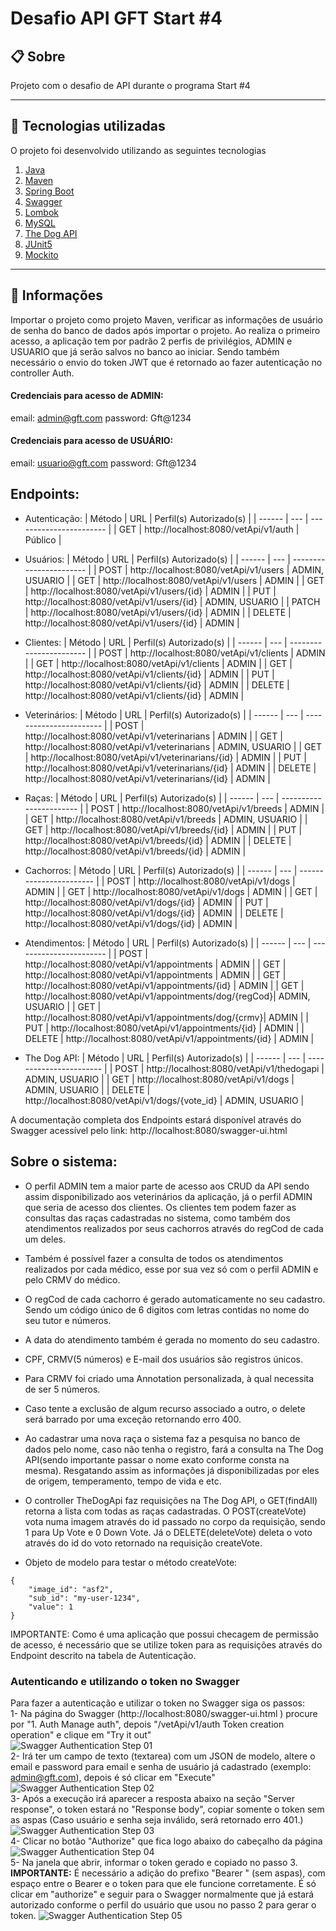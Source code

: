 ﻿# Desafio API GFT Start #4

## 📋  Sobre

Projeto com o desafio de API durante o programa Start #4

----------

## 🚀  Tecnologias utilizadas

O projeto foi desenvolvido utilizando as seguintes tecnologias


 1. [Java](https://www.java.com/pt-BR/)
 2. [Maven](https://maven.apache.org/)
 3. [Spring Boot](https://spring.io/projects/spring-boot)
 4. [Swagger](https://swagger.io/)
 5. [Lombok](https://projectlombok.org/)
 6. [MySQL](https://www.mysql.com/)
 7. [The Dog API](https://thedogapi.com/)
 8. [JUnit5](https://junit.org/junit5/docs/current/user-guide/)
 8. [Mockito](https://site.mockito.org/)

----------

## 📁 Informações

Importar o projeto como projeto Maven, verificar as informações de usuário de senha do banco de dados após importar o projeto. Ao realiza o primeiro acesso, a aplicação tem por padrão 2 perfis de privilégios, ADMIN e USUARIO que já serão salvos no banco ao iniciar. Sendo também necessário o envio do token JWT que é retornado ao fazer autenticação no controller Auth.
#### Credenciais para acesso de ADMIN:
email: admin@gft.com
password: Gft@1234

#### Credenciais para acesso de USUÁRIO:
email: usuario@gft.com
password: Gft@1234

## Endpoints:
- Autenticação: 
    | Método | URL                                        | Perfil(s) Autorizado(s) | 
    | ------ | ---                                        | ----------------------- |
    | GET    | http://localhost:8080/vetApi/v1/auth       | Público                 |

- Usuários:
    | Método | URL                                             | Perfil(s) Autorizado(s) | 
    | ------ | ---                                             | ----------------------- |
    | POST   | http://localhost:8080/vetApi/v1/users           | ADMIN, USUARIO          |
    | GET    | http://localhost:8080/vetApi/v1/users           | ADMIN                   |
    | GET    | http://localhost:8080/vetApi/v1/users/{id}      | ADMIN                   |
    | PUT    | http://localhost:8080/vetApi/v1/users/{id}      | ADMIN, USUARIO          |
    | PATCH  | http://localhost:8080/vetApi/v1/users/{id}      | ADMIN                   |
    | DELETE | http://localhost:8080/vetApi/v1/users/{id}      | ADMIN                   |

- Clientes:
    | Método | URL                                                 | Perfil(s) Autorizado(s) | 
    | ------ | ---                                                 | ----------------------- |
    | POST   | http://localhost:8080/vetApi/v1/clients             | ADMIN                   |
    | GET    | http://localhost:8080/vetApi/v1/clients             | ADMIN                   |
    | GET    | http://localhost:8080/vetApi/v1/clients/{id}        | ADMIN                   |
    | PUT    | http://localhost:8080/vetApi/v1/clients/{id}        | ADMIN                   |
    | DELETE | http://localhost:8080/vetApi/v1/clients/{id}        | ADMIN                   |

- Veterinários:
    | Método | URL                                                | Perfil(s) Autorizado(s) | 
    | ------ | ---                                                | ----------------------- |
    | POST   | http://localhost:8080/vetApi/v1/veterinarians      | ADMIN                   |
    | GET    | http://localhost:8080/vetApi/v1/veterinarians      | ADMIN, USUARIO          |
    | GET    | http://localhost:8080/vetApi/v1/veterinarians/{id} | ADMIN                   |
    | PUT    | http://localhost:8080/vetApi/v1/veterinarians/{id} | ADMIN                   |
    | DELETE | http://localhost:8080/vetApi/v1/veterinarians/{id} | ADMIN                   |

- Raças:
    | Método | URL                                                | Perfil(s) Autorizado(s) | 
    | ------ | ---                                                | ----------------------- |
    | POST   | http://localhost:8080/vetApi/v1/breeds             | ADMIN                   |
    | GET    | http://localhost:8080/vetApi/v1/breeds             | ADMIN, USUARIO          |
    | GET    | http://localhost:8080/vetApi/v1/breeds/{id}        | ADMIN                   |
    | PUT    | http://localhost:8080/vetApi/v1/breeds/{id}        | ADMIN                   |
    | DELETE | http://localhost:8080/vetApi/v1/breeds/{id}        | ADMIN                   |

- Cachorros:
    | Método | URL                                                | Perfil(s) Autorizado(s) | 
    | ------ | ---                                                | ----------------------- |
    | POST   | http://localhost:8080/vetApi/v1/dogs               | ADMIN                   |
    | GET    | http://localhost:8080/vetApi/v1/dogs               | ADMIN                   |
    | GET    | http://localhost:8080/vetApi/v1/dogs/{id}          | ADMIN                   |
    | PUT    | http://localhost:8080/vetApi/v1/dogs/{id}          | ADMIN                   |
    | DELETE | http://localhost:8080/vetApi/v1/dogs/{id}          | ADMIN                   |

- Atendimentos:
    | Método | URL                                                | Perfil(s) Autorizado(s) | 
    | ------ | ---                                                | ----------------------- |
    | POST   | http://localhost:8080/vetApi/v1/appointments       | ADMIN                   |
    | GET    | http://localhost:8080/vetApi/v1/appointments       | ADMIN                   |
    | GET    | http://localhost:8080/vetApi/v1/appointments/{id}  | ADMIN                   |
    | GET    | http://localhost:8080/vetApi/v1/appointments/dog/{regCod}| ADMIN, USUARIO                   |
     | GET    | http://localhost:8080/vetApi/v1/appointments/dog/{crmv}| ADMIN                   |
    | PUT    | http://localhost:8080/vetApi/v1/appointments/{id}  | ADMIN                   |
    | DELETE | http://localhost:8080/vetApi/v1/appointments/{id}  | ADMIN                   |

- The Dog API:
    | Método | URL                                                | Perfil(s) Autorizado(s) | 
    | ------ | ---                                                | ----------------------- |
    | POST   | http://localhost:8080/vetApi/v1/thedogapi               | ADMIN, USUARIO                   |
    | GET    | http://localhost:8080/vetApi/v1/dogs               | ADMIN, USUARIO                   |
    | DELETE | http://localhost:8080/vetApi/v1/dogs/{vote_id}          | ADMIN, USUARIO                   |


A documentação completa dos Endpoints estará disponível através do Swagger acessível pelo link: http://localhost:8080/swagger-ui.html  

## Sobre o sistema:
* O perfil ADMIN tem a maior parte de acesso aos CRUD da API sendo assim disponibilizado aos veterinários da aplicação, já o perfil ADMIN que seria de acesso dos clientes. Os clientes tem podem fazer as consultas das raças cadastradas no sistema, como também dos atendimentos realizados por seus cachorros através do regCod de cada um deles.


* Também é possível fazer a consulta de todos os atendimentos realizados por cada médico, esse por sua vez só com o perfil ADMIN e pelo CRMV do médico.

* O regCod de cada cachorro é gerado automaticamente no seu cadastro. Sendo um código único de 6 digitos com letras contidas no nome do seu tutor e números.

* A data do atendimento também é gerada no momento do seu cadastro.

* CPF, CRMV(5 números) e E-mail dos usuários são registros únicos.

* Para CRMV foi criado uma Annotation personalizada, à qual necessita de ser 5 números. 

* Caso tente a exclusão de algum recurso associado a outro, o delete será barrado por uma exceção retornando erro 400.

* Ao cadastrar uma nova raça o sistema faz a pesquisa no banco de dados pelo nome, caso não tenha o registro, fará a consulta na The Dog API(sendo importante passar o nome exato conforme consta na mesma). Resgatando assim as informações já disponibilizadas por eles de origem, temperamento, tempo de vida e etc.

* O controller TheDogApi faz requisições na The Dog API, o GET(findAll) retorna a lista com todas as raças cadastradas. O POST(createVote) vota numa imagem através do id passado no corpo da requisição, sendo 1 para Up Vote e 0 Down Vote. Já o DELETE(deleteVote) deleta o voto através do id do voto retornado na requisição createVote.

* Objeto de modelo para testar o método createVote:
```
{
    "image_id": "asf2",
    "sub_id": "my-user-1234",
    "value": 1
}
```

IMPORTANTE: Como é uma aplicação que possui checagem de permissão de acesso, é necessário que se utilize token para as requisições através do Endpoint descrito na tabela de Autenticação. 
### Autenticando e utilizando o token no Swagger
Para fazer a autenticação e utilizar o token no Swagger siga os passos:  
1- Na página do Swagger (http://localhost:8080/swagger-ui.html ) procure por "1. Auth Manage auth", depois "/vetApi/v1/auth
Token creation operation" e clique em "Try it out"  
![Swagger Authentication Step 01](docs/swagger_auth01.png?raw=true "Swagger Authentication Step 01")  
2- Irá ter um campo de texto (textarea) com um JSON de modelo, altere o email e password para email e senha de usuário já cadastrado (exemplo: admin@gft.com), depois é só clicar em "Execute"  
![Swagger Authentication Step 02](docs/swagger_auth02.png?raw=true "Swagger Authentication Step 02")  
3- Após a execução irá aparecer a resposta abaixo na seção "Server response", o token estará no "Response body", copiar somente o token sem as aspas (Caso usuário e senha seja inválido, será retornado erro 401.)  
![Swagger Authentication Step 03](docs/swagger_auth03.png?raw=true "Swagger Authentication Step 03")  
4- Clicar no botão "Authorize" que fica logo abaixo do cabeçalho da página  
![Swagger Authentication Step 04](docs/swagger_auth04.png?raw=true "Swagger Authentication Step 04")  
5- Na janela que abrir, informar o token gerado e copiado no passo 3.  
**IMPORTANTE:** É necessário a adição do prefixo "Bearer " (sem aspas), com espaço entre o Bearer e o token para que ele funcione corretamente. É só clicar em "authorize" e seguir para o Swagger normalmente que já estará autorizado conforme o perfil do usuário que usou no passo 2 para gerar o token. 
![Swagger Authentication Step 05](docs/swagger_auth05.png?raw=true "Swagger Authentication Step 05")  
